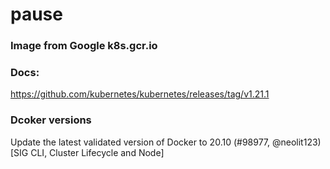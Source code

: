 # pause
### Image from Google k8s.gcr.io 

### Docs:
https://github.com/kubernetes/kubernetes/releases/tag/v1.21.1


### Dcoker versions
Update the latest validated version of Docker to 20.10 (#98977, @neolit123) [SIG CLI, Cluster Lifecycle and Node]
